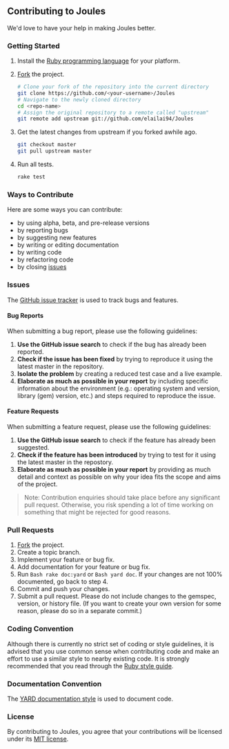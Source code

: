 ## Contributing to Joules
We'd love to have your help in making Joules better. 

### Getting Started
1. Install the [Ruby programming language](https://www.ruby-lang.org/en/documentation/installation/) for your platform.
2. [Fork](https://help.github.com/articles/fork-a-repo/) the project.

   ```Bash
   # Clone your fork of the repository into the current directory
   git clone https://github.com/<your-username>/Joules
   # Navigate to the newly cloned directory
   cd <repo-name>
   # Assign the original repository to a remote called "upstream"
   git remote add upstream git://github.com/elailai94/Joules
   ```
3. Get the latest changes from upstream if you forked awhile ago.

   ```Bash
   git checkout master
   git pull upstream master
   ```

4. Run all tests.

   ```Bash
   rake test
   ```

### Ways to Contribute
Here are some ways you can contribute:
* by using alpha, beta, and pre-release versions
* by reporting bugs
* by suggesting new features
* by writing or editing documentation
* by writing code
* by refactoring code
* by closing [issues](https://www.github.com/elailai94/Joules/issues)

### Issues
The [GitHub issue tracker](https://www.github.com/elailai94/Joules/issues) is used to track bugs and features. 
#### Bug Reports
When submitting a bug report, please use the following guidelines:

1. **Use the GitHub issue search** to check if the bug has already been reported.
2. **Check if the issue has been fixed** by trying to reproduce it using the latest master in the repository.
3. **Isolate the problem** by creating a reduced test case and a live example.
4. **Elaborate as much as possible in your report** by including specific information about the environment (e.g.: operating system and version, library (gem) version, etc.) and steps required to reproduce the issue.

#### Feature Requests
When submitting a feature request, please use the following guidelines:

1. **Use the GitHub issue search** to check if the feature has already been suggested.
2. **Check if the feature has been introduced** by trying to test for it using the latest master in the repostory.
3. **Elaborate as much as possible in your report** by providing as much detail and context as possible on why your idea fits the scope and aims of the project.

> Note: Contribution enquiries should take place before any significant pull request. Otherwise, you risk spending a lot of time working on something that might be rejected for good reasons.

### Pull Requests
1. [Fork](https://help.github.com/articles/fork-a-repo/) the project.
2. Create a topic branch.
3. Implement your feature or bug fix.
4. Add documentation for your feature or bug fix.
5. Run ```Bash rake doc:yard``` or ```Bash yard doc```. If your changes are not 100% documented, go back to step 4.
6. Commit and push your changes.
7. Submit a pull request. Please do not include changes to the gemspec, version, or history file. (If you want to create your own version for some reason, please do so in a separate commit.)

### Coding Convention
Although there is currently no strict set of coding or style guidelines, it is advised that you use common sense when contributing code and make an effort to use a similar style to nearby existing code. It is strongly recommended that you read through the [Ruby style guide](https://www.github.com/styleguide/ruby).

### Documentation Convention
The [YARD documentation style](http://www.rubydoc.info/gems/yard/file/docs/GettingStarted.md) is used to document code.

### License
By contributing to Joules, you agree that your contributions will be licensed under its [MIT license](https://www.github.com/elailai94/Joules/blob/master/LICENSE.md).
